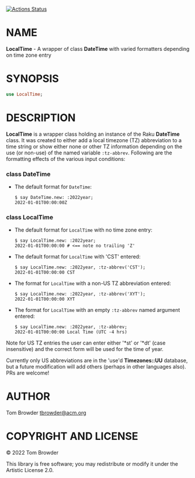 [![Actions Status](https://github.com/tbrowder/LocalTime/actions/workflows/test.yml/badge.svg)](https://github.com/tbrowder/LocalTime/actions)

NAME
====

**LocalTime** - A wrapper of class **DateTime** with varied formatters depending on time zone entry

SYNOPSIS
========

```raku
use LocalTime;
```

DESCRIPTION
===========

**LocalTime** is a wrapper class holding an instance of the Raku **DateTime** class. It was created to either add a local timezone (TZ) abbreviation to a time string or show either none or other TZ information depending on the use (or non-use) of the named variable `:tz-abbrev`. Following are the formatting effects of the various input conditions:

### class DateTime

  * The default format for `DateTime`:

        $ say DateTime.new: :2022year;
        2022-01-01T00:00:00Z

### class LocalTime

  * The default format for `LocalTime` with no time zone entry:

        $ say LocalTime.new: :2022year;
        2022-01-01T00:00:00 # <== note no trailing 'Z'

  * The default format for `LocalTime` with 'CST' entered:

        $ say LocalTime.new: :2022year, :tz-abbrev('CST');
        2022-01-01T00:00:00 CST

  * The format for `LocalTime` with a non-US TZ abbreviation entered:

        $ say LocalTime.new: :2022year, :tz-abbrev('XYT');
        2022-01-01T00:00:00 XYT

  * The format for `LocalTime` with an empty `:tz-abbrev` named argument entered:

        $ say LocalTime.new: :2022year, :tz-abbrev;
        2022-01-01T00:00:00 Local Time (UTC -4 hrs)

Note for US TZ entries the user can enter either '*st' or '*dt' (case insensitive) and the correct form will be used for the time of year.

Currently only US abbreviations are in the 'use'd **Timezones::UU** database, but a future modification will add others (perhaps in other languages also). PRs are welcome!

AUTHOR
======

Tom Browder <tbrowder@acm.org>

COPYRIGHT AND LICENSE
=====================

© 2022 Tom Browder

This library is free software; you may redistribute or modify it under the Artistic License 2.0.

